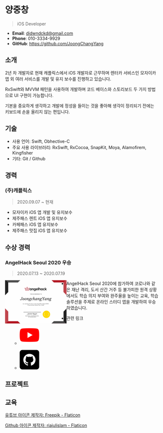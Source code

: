 # 양중창

> iOS Developer

- **Email**: didwndckd@gmail.com
- **Phone**: 010-3334-9929
- **GitHub**: https://github.com/JoongChangYang

## 소개

2년 차 개발자로 현재 캐플릭스에서 iOS 개발자로 근무하며 렌터카 서비스인 모자이카 앱 외 여러 서비스를 개발 및 유지 보수를 진행하고 있습니다.

RxSwift와 MVVM 패턴을 사용하여 개발하며 코드 베이스와 스토리보드 두 가지 방법으로 UI 구현이 가능합니다.

기본을 중요하게 생각하고 개발에 정성을 들이는 것을 좋아해 생각이 정리되기 전에는 키보드에 손을 올리지 않는 편입니다.

## 기술

- 사용 언어: Swift, Obhective-C
- 주요 사용 라이브러리: RxSwift, RxCocoa, SnapKit, Moya, Alamofirem, Kingfisher
- 기타: Git / Github

## 경력

### (주)캐플릭스

> 2020.09.07 ~ 현재

- 모자이카 iOS 앱 개발 및 유지보수
- 제주패스 렌트 iOS 앱 유지보수
- 카페패스 iOS 앱 유지보수
- 제주패스 맛집 iOS 앱 유지보수

## 수상 경력

### AngelHack Seoul 2020 우승

> 2020.07.13 ~ 2020.07.19

<img src="Assets/Angelhack2020.jpeg" style="float: left; width:40%;"/>

- AngelHack Seoul 2020에 참가하여 코로나와 같은 재난 격리, 도서 산간 거주 등 불가피한 원격 상황에서도 학습 의지 부여와 완주율을 높이는 교육, 학습 솔루션을 주제로 온라인 스터디 앱을 개발하여 우승하였습니다.

- 관련 링크

  - [![youtube](Assets/youtube.png)](https://www.youtube.com/watch?v=XIDqwjuPcsk) 
  
  - [![github](Assets/github.png)](https://github.com/JoongChangYang/AngelHack2020)
  
  



## 프로젝트

## 교육



<a href="https://www.flaticon.com/kr/free-icons/" title="유튜브 아이콘">유튜브 아이콘  제작자: Freepik - Flaticon</a>

<a href="https://www.flaticon.com/kr/free-icons/github" title="github 아이콘">Github 아이콘  제작자: riajulislam - Flaticon</a>
